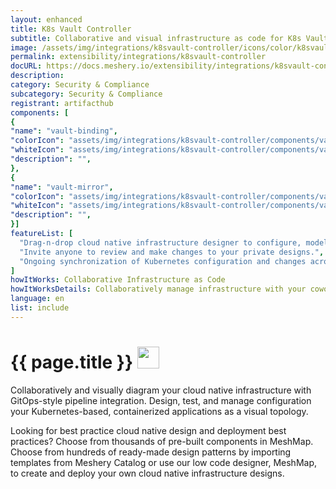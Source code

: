 ```yaml
---
layout: enhanced
title: K8s Vault Controller
subtitle: Collaborative and visual infrastructure as code for K8s Vault Controller
image: /assets/img/integrations/k8svault-controller/icons/color/k8svault-controller-color.svg
permalink: extensibility/integrations/k8svault-controller
docURL: https://docs.meshery.io/extensibility/integrations/k8svault-controller
description: 
category: Security & Compliance
subcategory: Security & Compliance
registrant: artifacthub
components: [
{
"name": "vault-binding",
"colorIcon": "assets/img/integrations/k8svault-controller/components/vault-binding/icons/color/vault-binding-color.svg",
"whiteIcon": "assets/img/integrations/k8svault-controller/components/vault-binding/icons/white/vault-binding-white.svg",
"description": "",
},
{
"name": "vault-mirror",
"colorIcon": "assets/img/integrations/k8svault-controller/components/vault-mirror/icons/color/vault-mirror-color.svg",
"whiteIcon": "assets/img/integrations/k8svault-controller/components/vault-mirror/icons/white/vault-mirror-white.svg",
"description": "",
}]
featureList: [
  "Drag-n-drop cloud native infrastructure designer to configure, model, and deploy your workloads.",
  "Invite anyone to review and make changes to your private designs.",
  "Ongoing synchronization of Kubernetes configuration and changes across any number of clusters."
]
howItWorks: Collaborative Infrastructure as Code
howItWorksDetails: Collaboratively manage infrastructure with your coworkers synchronously sharing the same designs.
language: en
list: include
---
```

<h1>{{ page.title }} <img src="{{ page.image }}" style="width: 35px; height: 35px;" /></h1>

<p>

</p>
<p>
    Collaboratively and visually diagram your cloud native infrastructure with GitOps-style pipeline integration. Design, test, and manage configuration your Kubernetes-based, containerized applications as a visual topology.
</p>
<p>
    Looking for best practice cloud native design and deployment best practices? Choose from thousands of pre-built components in MeshMap. Choose from hundreds of ready-made design patterns by importing templates from Meshery Catalog or use our low code designer, MeshMap, to create and deploy your own cloud native infrastructure designs.
</p>

